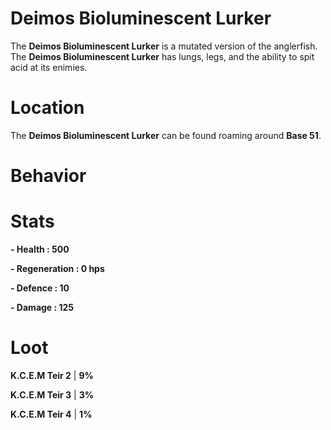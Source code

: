 # Deimos Bioluminescent Lurker

The **Deimos Bioluminescent Lurker** is a mutated version of the anglerfish. The **Deimos Bioluminescent Lurker** has lungs, legs, and the ability to spit acid at its enimies.

# Location

The **Deimos Bioluminescent Lurker** can be found roaming around **Base 51**.

# Behavior



# Stats 

**- Health : 500**

**- Regeneration : 0 hps**

**- Defence : 10**

**- Damage : 125**

# Loot

**K.C.E.M Teir 2** | **9%**

**K.C.E.M Teir 3** | **3%**

**K.C.E.M Teir 4** | **1%**
